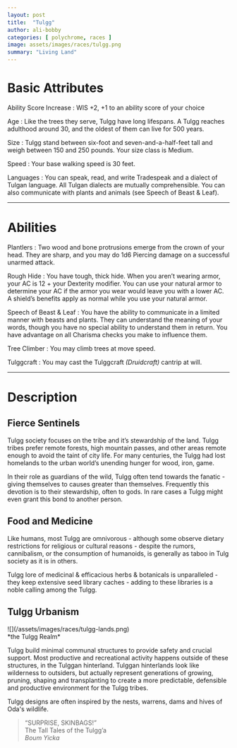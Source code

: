 ```yaml
---
layout: post
title:  "Tulgg"
author: ali-bobby
categories: [ polychrome, races ]
image: assets/images/races/tulgg.png
summary: "Living Land"
---
```


# Basic Attributes

Ability Score Increase
: WIS +2, +1 to an ability score of your choice

Age
: Like the trees they serve, Tulgg have long lifespans. A Tulgg reaches adulthood around 30, and the oldest of them can live for 500 years.

Size
: Tulgg stand between six-foot and seven-and-a-half-feet tall and weigh between 150 and 250 pounds. Your size class is Medium.

Speed
: Your base walking speed is 30 feet.

Languages
: You can speak, read, and write Tradespeak and a dialect of Tulgan language. All Tulgan dialects are mutually comprehensible. You can also communicate with plants and animals (see Speech of Beast & Leaf).

---

# Abilities

Plantlers
: Two wood and bone protrusions emerge from the crown of your head. They are sharp, and you may do 1d6 Piercing damage on a successful unarmed attack.

Rough Hide
: You have tough, thick hide. When you aren’t wearing armor, your AC is 12 + your Dexterity modifier. You can use your natural armor to determine your AC if the armor you wear would leave you with a lower AC. A shield’s benefits apply as normal while you use your natural armor.

Speech of Beast & Leaf
: You have the ability to communicate in a limited manner with beasts and plants. They can understand the meaning of your words, though you have no special ability to understand them in return. You have advantage on all Charisma checks you make to influence them.

Tree Climber
: You may climb trees at move speed.

Tulggcraft
: You may cast the Tulggcraft *(Druidcraft)* cantrip at will.

---

# Description

## Fierce Sentinels

Tulgg society focuses on the tribe and it’s stewardship of the land. Tulgg tribes prefer remote forests, high mountain passes, and other areas remote enough to avoid the taint of city life. For many centuries, the Tulgg had lost homelands to the urban world’s unending hunger for wood, iron, game.

In their role as guardians of the wild, Tulgg often tend towards the fanatic - giving themselves to causes greater than themselves. Frequently this devotion is to their stewardship, often to gods. In rare cases a Tulgg might even grant this bond to another person.

## Food and Medicine

Like humans, most Tulgg are omnivorous - although some observe dietary restrictions for religious or cultural reasons - despite the rumors, cannibalism, or the consumption of humanoids, is generally as taboo in Tulg society as it is in others.

Tulgg lore of medicinal & efficacious herbs & botanicals is unparalleled - they keep extensive seed library caches - adding to these libraries is a noble calling among the Tulgg.

## Tulgg Urbanism
<div class='center' markdown='1'>
![](/assets/images/races/tulgg-lands.png)<br>
*the Tulgg Realm*
</div>

Tulgg build minimal communal structures to provide safety and crucial support. Most productive and recreational activity happens outside of these structures, in the Tulggan hinterland. Tulggan hinterlands look like wilderness to outsiders, but actually represent generations of growing, pruning, shaping and transplanting to create a more predictable, defensible and productive environment for the Tulgg tribes.

Tulgg designs are often inspired by the nests, warrens, dams and hives of Oda's wildlife.

> “SURPRISE, SKINBAGS!” <br>
> The Tall Tales of the Tulgg’a <br>
> *Boum Yicka*
>

